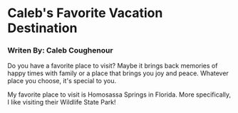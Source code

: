 # Caleb's Favorite Vacation Destination
### Writen By: Caleb Coughenour

Do you have a favorite place to visit? Maybe it brings back memories of happy times with family or a place that brings you joy and peace. Whatever place you choose, it's special to you. 

My favorite place to visit is Homosassa Springs in Florida. More specifically, I like visiting their Wildlife State Park!